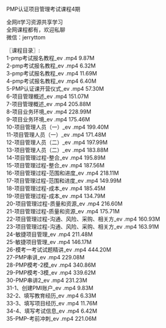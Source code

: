PMP认证项目管理考试课程4期

全网it学习资源共享学习<br>全网课程都有，欢迎私聊<br>微信：jerryttom<br>

〖课程目录〗:<br> 1-pmp考试报名教程_ev .mp4 9.87M<br> 2-pmp考试报名教程_ev .mp4 6.32M<br> 3-pmp考试报名教程_ev .mp4 11.69M<br> 4-pmp考试报名教程_ev .mp4 6.40M<br> 5-PMP认证课开营仪式_ev .mp4 57.30M<br> 6-项目管理概述_ev .mp4 151.07M<br> 7-项目管理概述_ev .mp4 205.88M<br> 8-项目业务环境_ev .mp4 228.99M<br> 9-项目业务环境_ev .mp4 175.46M<br> 10-项目管理人员（一）_ev .mp4 199.40M<br> 11-项目管理人员（一）_ev .mp4 171.48M<br> 12-项目管理人员（二）_ev .mp4 197.99M<br> 13-项目管理人员（二）_ev .mp4 183.88M<br> 14-项目管理过程-整合_ev .mp4 195.89M<br> 15-项目管理过程-整合_ev .mp4 187.56M<br> 16-项目管理过程-范围和进度_ev .mp4 218.11M<br> 17-项目管理过程-范围和进度_ev .mp4 149.99M<br> 18-项目管理过程-成本_ev .mp4 185.45M<br> 19-项目管理过程-成本_ev .mp4 134.79M<br> 20-项目管理过程-质量和资源_ev .mp4 216.60M<br> 21-项目管理过程-质量和资源_ev .mp4 175.71M<br> 22-项目管理过程-沟通、风险、采购、相关方_ev .mp4 160.93M<br> 23-项目管理过程-沟通、风险、采购、相关方_ev .mp4 163.91M<br> 24-敏捷项目管理_ev .mp4 211.48M<br> 25-敏捷项目管理_ev .mp4 146.17M<br> 26-模考一考试试题精讲_ev .mp4 444.20M<br> 27-PMP串讲_ev .mp4 229.08M<br> 28-PMP模考-2模_ev .mp4 340.86M<br> 29-PMP模考-3模_ev .mp4 339.62M<br> 30-PMP串讲2_ev .mp4 231.23M<br> 31-1、创建PMI账户_ev .mp4 9.83M<br> 32-2、填写教育经历_ev .mp4 6.33M<br> 33-3、填写项目经历_ev .mp4 11.76M<br> 34-4、填写考试信息_ev .mp4 6.42M<br> 35-PMP-考前冲刺_ev .mp4 221.06M